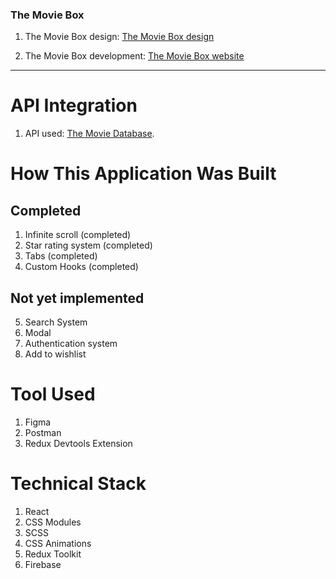 ### The Movie Box

1. The Movie Box design: [The Movie Box design](https://www.sketchappsources.com/free-source/2682-the-movie-box-landing-page-sketch-freebie-resource.html)

2. The Movie Box development: [The Movie Box website](https://themoviebox-f40b4.web.app)

---

# API Integration

1. API used: [The Movie Database](https://www.themoviedb.org/documentation/api).

# How This Application Was Built

## Completed

1. Infinite scroll (completed)
2. Star rating system (completed)
3. Tabs (completed)
4. Custom Hooks (completed)

## Not yet implemented

5. Search System
6. Modal
7. Authentication system
8. Add to wishlist

# Tool Used

1. Figma
2. Postman
3. Redux Devtools Extension

# Technical Stack

1. React
2. CSS Modules
3. SCSS
4. CSS Animations
5. Redux Toolkit
6. Firebase
